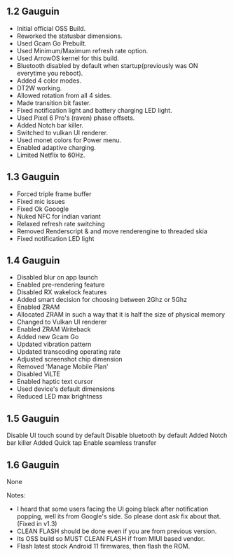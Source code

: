 ## 1.2 Gauguin 

- Initial official OSS Build.
- Reworked the statusbar dimensions.
- Used Gcam Go Prebuilt.
- Used Minimum/Maximum refresh rate option.
- Used ArrowOS kernel for this build.
- Bluetooth disabled by default when startup(previously was ON everytime you reboot).
- Added 4 color modes.
- DT2W working.
- Allowed rotation from all 4 sides.
- Made transition bit faster.
- Fixed notification light and battery charging LED light.
- Used Pixel 6 Pro's (raven) phase offsets.
- Added Notch bar killer.
- Switched to vulkan UI renderer.
- Used monet colors for Power menu.
- Enabled adaptive charging.
- Limited Netflix to 60Hz.

## 1.3 Gauguin 
- Forced triple frame buffer
- Fixed mic issues
- Fixed Ok Gooogle
- Nuked NFC for indian variant
- Relaxed refresh rate switching
- Removed Renderscript & and move renderengine to threaded skia
- Fixed notification LED light

## 1.4 Gauguin 
- Disabled blur on app launch
- Enabled pre-rendering feature
- Disabled RX wakelock features
- Added smart decision for choosing between 2Ghz or 5Ghz
- Enabled ZRAM
- Allocated ZRAM in such a way that it is half the size of physical memory
- Changed to Vulkan UI renderer
- Enabled ZRAM Writeback 
- Added new Gcam Go
- Updated vibration pattern
- Updated transcoding operating rate
- Adjusted screenshot chip dimension
- Removed 'Manage Mobile Plan'
- Disabled ViLTE
- Enabled haptic text cursor
- Used device's default dimensions
- Reduced LED max brightness

## 1.5 Gauguin
Disable UI touch sound by default
Disable bluetooth by default
Added Notch bar killer
Added Quick tap
Enable seamless transfer

## 1.6 Gauguin
None

Notes:

- I heard that some users facing the UI going black after notification popping, well its from Google's side. So please dont ask fix about that.(Fixed in v1.3)
- CLEAN FLASH should be done even if you are from previous version.
- Its OSS build so MUST CLEAN FLASH if from MIUI based vendor.
- Flash latest stock Android 11 firmwares, then flash the ROM.

